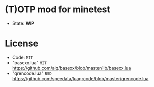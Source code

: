 
# (T)OTP mod for minetest

* State: **WIP**


# License

* Code: `MIT`
* "basexx.lua" `MIT` https://github.com/aiq/basexx/blob/master/lib/basexx.lua
* "qrencode.lua" `BSD` https://github.com/speedata/luaqrcode/blob/master/qrencode.lua